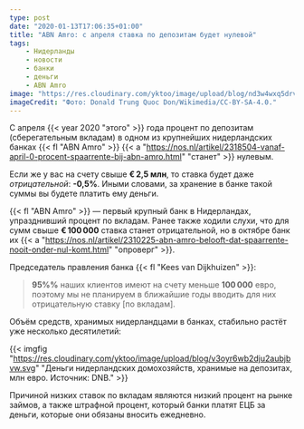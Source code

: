 ```yaml
---
type: post
date: "2020-01-13T17:06:35+01:00"
title: "ABN Amro: с апреля ставка по депозитам будет нулевой"
tags:
    - Нидерланды
    - новости
    - банки
    - деньги
    - ABN Amro
image: "https://res.cloudinary.com/yktoo/image/upload/blog/nd3w4wxq5drvxfygclnf.jpg"
imageCredit: "Фото: Donald Trung Quoc Don/Wikimedia/CC-BY-SA-4.0."
---
```


С апреля {{< year 2020 "этого" >}} года процент по депозитам (сберегательным вкладам) в одном из крупнейших нидерландских банках {{< fl "ABN Amro" >}} {{< a "https://nos.nl/artikel/2318504-vanaf-april-0-procent-spaarrente-bij-abn-amro.html" "станет" >}} нулевым.

Если же у вас на счету свыше **€ 2,5 млн**, то ставка будет даже *отрицательной*: **-0,5%**. Иными словами, за хранение в банке такой суммы вы будете платить ему деньги.

<!--more-->

{{< fl "ABN Amro" >}} — первый крупный банк в Нидерландах, упразднивший процент по вкладам. Ранее также ходили слухи, что для сумм свыше **€ 100 000** ставка станет отрицательной, но в октябре банк их {{< a "https://nos.nl/artikel/2310225-abn-amro-belooft-dat-spaarrente-nooit-onder-nul-komt.html" "опроверг" >}}.

Председатель правления банка {{< fl "Kees van Dijkhuizen" >}}:

> **95%%** наших клиентов имеют на счету меньше **100 000** евро, поэтому мы не планируем в ближайшие годы вводить для них отрицательную ставку [по вкладам].

Объём средств, хранимых нидерландцами в банках, стабильно растёт уже несколько десятилетий:

{{< imgfig "https://res.cloudinary.com/yktoo/image/upload/blog/v3oyr6wb2dju2aubjbvw.svg" "Деньги нидерландских домохозяйств, хранимые на депозитах, млн евро. Источник: DNB." >}}

Причиной низких ставок по вкладам являются низкий процент на рынке займов, а также штрафной процент, который банки платят ЕЦБ за деньги, которые они обязаны вносить ежедневно.